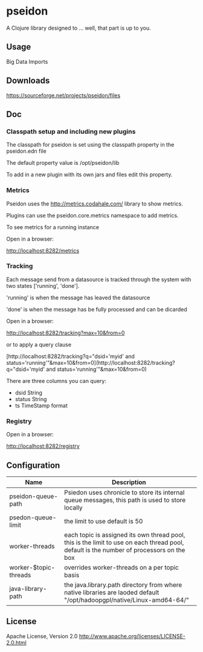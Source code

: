 # pseidon

A Clojure library designed to ... well, that part is up to you.

## Usage

Big Data Imports


## Downloads

https://sourceforge.net/projects/pseidon/files

## Doc

### Classpath setup and including new plugins

The classpath for pseidon is set using the classpath property in the pseidon.edn file

The default property value is /opt/pseidon/lib

To add in a new plugin with its own jars and files edit this property.

### Metrics

Pseidon uses the http://metrics.codahale.com/ library to show metrics.

Plugins can use the pseidon.core.metrics namespace to add metrics.

To see metrics for a running instance 

Open in a browser:

[http://localhost:8282/metrics](http://localhost:8282/metrics)

### Tracking

Each message send from a datasource is tracked through the system with two states
['running', 'done'].

'running' is when the message has leaved the datasource

'done' is when the message has be fully processed and can be dicarded

Open in a browser:

[http://localhost:8282/tracking?max=10&from=0](http://localhost:8282/tracking?max=10&from=0)


or to apply a query clause

[http://localhost:8282/tracking?q="dsid='myid' and status='running'"&max=10&from=0](http://localhost:8282/tracking?q="dsid='myid' and status='running'"&max=10&from=0)

There are three columns you can query:

  * dsid String
  * status String
  * ts TimeStamp format

### Registry

Open in a browser:

[http://localhost:8282/registry](http://localhost:8282/registry)

## Configuration

| Name | Description |
| ------ | --------- |
| pseidon-queue-path | Psiedon uses chronicle to store its internal queue messages, this path is used to store locally|
| psedon-queue-limit | the limit to use default is 50 |
| worker-threads | each topic is assigned its own thread pool, this is the limit to use on each thread pool, default is the number of processors on the box|
| worker-$topic-threads | overrides worker-threads on a per topic basis |
| java-library-path | the java.library.path directory from where native libraries are laoded default "/opt/hadoopgpl/native/Linux-amd64-64/" |

## License

Apache License, Version 2.0
http://www.apache.org/licenses/LICENSE-2.0.html



